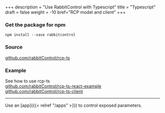 +++
description = "Use RabbitControl with Typescript"
title = "Typescript"
draft = false
weight = -10
bref="RCP model and client"
+++


### Get the package for npm

`npm install --save rabbitcontrol`

### Source
<a href="https://github.com/rabbitControl/rcp-ts" target="_blank">github.com/rabbitControl/rcp-ts</a>

### Example

See how to use rcp-ts  
<a href="https://github.com/rabbitControl/rcp-ts-react-example" target="_blank">github.com/rabbitControl/rcp-ts-react-example</a>  
<a href="https://github.com/rabbitControl/rcp-ts-client" target="_blank">github.com/rabbitControl/rcp-ts-client</a>

---
Use an [app]({{< relref "/apps" >}}) to control exposed parameters.

&nbsp;

